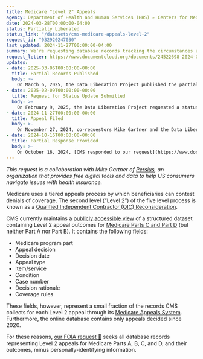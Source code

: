 ```yaml
---
title: Medicare "Level 2" Appeals
agency: Department of Health and Human Services (HHS) ▹ Centers for Medicare & Medicaid Services (CMS)
date: 2024-03-28T00:00:00-04:00
status: Partially Liberated
status_link: "/datasets/cms-medicare-appeals-level-2"
request_id: "032920247030"
last_updated: 2024-11-27T00:00:00-04:00
summary: We’re requesting database records tracking the circumstances and outcomes of patients' appeals of Medicare insurance decisions.
request_letter: https://www.documentcloud.org/documents/24522698-2024-03-28-cms-medicare-level-2-appeals-database-records-foia-request-gartnersinger-vine
updates:
- date: 2025-03-06T00:00:00-00:00
  title: Partial Records Published
  body: >-
    On March 6, 2025, the Data Liberation Project published the partial records received while the appeal for full release was ongoing.
- date: 2025-02-09T00:00:00-00:00
  title: Request for Status Update Submitted
  body: >-
    On February 9, 2025, the Data Liberation Project requested a status update for the appeal.
- date: 2024-11-27T00:00:00-00:00
  title: Appeal Filed
  body: >-
    On November 27, 2024, co-requestors Mike Gartner and the Data Liberation Project filed a [letter appealing the partial and full denials](https://www.documentcloud.org/documents/25551036-appeal-cms-medicare-part-a-and-part-b/) of the request, arguing that responsive records exist and were improperly withheld. 
- date: 2024-10-16T00:00:00-00:00
  title: Partial Response Provided
  body: >-
    On October 16, 2024, [CMS responded to our request](https://www.documentcloud.org/documents/25553479-cms-medicare-appeals-partial-release-letter/), providing four spreadsheets. The fields provided were more limited than what is in the publicly maintained data available for 2020 onwards. At the same time, CMS rejected in full the request for Part A and Part B appeal outcomes.
---
```


*This request is a collaboration with Mike Gartner of [Persius](https://github.com/TPAFS), an organization that provides free digital tools and data to help US consumers navigate issues with health insurance.*

Medicare uses a tiered appeals process by which beneficiaries can contest denials of coverage. The second level (“Level 2”) of the five level process is known as a [Qualified Independent Contractor (QIC) Reconsideration](https://www.medicare.gov/claims-appeals/file-an-appeal/appeals-level-2-qualified-independent-contractor-qic-reconsideration).

CMS currently maintains a [publicly accessible view](https://www.cms.gov/medicare/appeals-grievances/appeals-decision-search-part-c-d) of a structured dataset containing Level 2 appeal outcomes for [Medicare Parts C and Part D](https://www.medicare.gov/basics/get-started-with-medicare/medicare-basics/parts-of-medicare) (but neither Part A nor Part B). It contains the following fields:

- Medicare program part
- Appeal decision
- Decision date
- Appeal type
- Item/service
- Condition
- Case number
- Decision rationale
- Coverage rules

These fields, however, represent a small fraction of the records CMS collects for each Level 2 appeal through its [Medicare Appeals System](https://www.hhs.gov/sites/default/files/cms-medicare-appeals-system.pdf). Furthermore, the online database contains only appeals decided since 2020.

For these reasons, [our FOIA request 📄](https://www.documentcloud.org/documents/24522698-2024-03-28-cms-medicare-level-2-appeals-database-records-foia-request-gartnersinger-vine) seeks all database records representing Level 2 appeals for Medicare Parts A, B, C, and D, and their outcomes, minus personally-identifying information.
